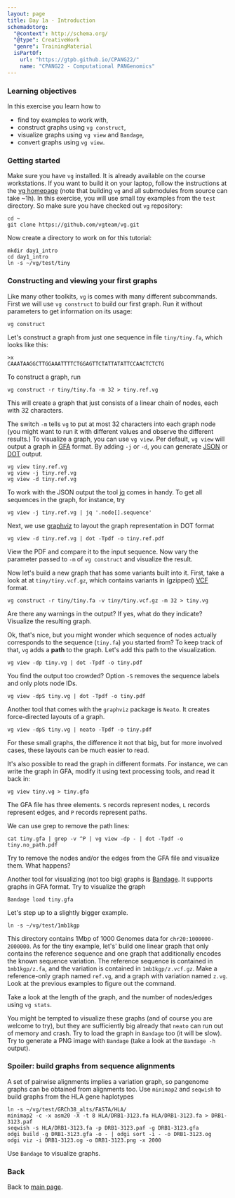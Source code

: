```yaml
---
layout: page
title: Day 1a - Introduction
schemadotorg:
  "@context": http://schema.org/
  "@type": CreativeWork
  "genre": TrainingMaterial
  isPartOf:
    url: "https://gtpb.github.io/CPANG22/"
    name: "CPANG22 - Computational PANGenomics"
---
```


### Learning objectives

In this exercise you learn how to

- find toy examples to work with,
- construct graphs using `vg construct`,
- visualize graphs using `vg view` and `Bandage`,
- convert graphs using `vg view`.


### Getting started

Make sure you have `vg` installed. It is already available on the course workstations. If you want to build it on your laptop, follow the instructions at the [vg homepage](https://github.com/vgteam/vg) (note that building `vg` and all submodules from source can take ~1h). In this exercise, you will use small toy examples from the `test` directory. So make sure you have checked out `vg` repository:

    cd ~
	git clone https://github.com/vgteam/vg.git

Now create a directory to work on for this tutorial:

	mkdir day1_intro
	cd day1_intro
	ln -s ~/vg/test/tiny


### Constructing and viewing your first graphs

Like many other toolkits, `vg` is comes with many different subcommands. First we will use `vg construct` to build our first graph. Run it without parameters to get information on its usage:

	vg construct

Let's construct a graph from just one sequence in file `tiny/tiny.fa`, which looks like this:

	>x
	CAAATAAGGCTTGGAAATTTTCTGGAGTTCTATTATATTCCAACTCTCTG

To construct a graph, run

	vg construct -r tiny/tiny.fa -m 32 > tiny.ref.vg

This will create a graph that just consists of a linear chain of nodes, each with 32 characters.

The switch `-m` tells `vg` to put at most 32 characters into each graph node (you might want to run it with different values and observe the different results.) To visualize a graph, you can use `vg view`. Per default, `vg view` will output a graph in [GFA](https://github.com/GFA-spec/GFA-spec/blob/master/GFA1.md) format. By adding `-j` or `-d`, you can generate [JSON](https://www.json.org/) or [DOT](https://www.graphviz.org/doc/info/lang.html) output.

	vg view tiny.ref.vg
	vg view -j tiny.ref.vg
	vg view -d tiny.ref.vg

To work with the JSON output the tool [jq](https://stedolan.github.io/jq/) comes in handy. To get all sequences in the graph, for instance, try

    vg view -j tiny.ref.vg | jq '.node[].sequence'

Next, we use [graphviz](https://graphviz.org/) to layout the graph representation in DOT format

	vg view -d tiny.ref.vg | dot -Tpdf -o tiny.ref.pdf

View the PDF and compare it to the input sequence. Now vary the parameter passed to `-m` of `vg construct` and visualize the result.

Now let's build a new graph that has some variants built into it. First, take a look at at `tiny/tiny.vcf.gz`, which contains variants in (gzipped) [VCF](https://samtools.github.io/hts-specs/VCFv4.2.pdf) format.

	vg construct -r tiny/tiny.fa -v tiny/tiny.vcf.gz -m 32 > tiny.vg

Are there any warnings in the output? If yes, what do they indicate? Visualize the resulting graph.

Ok, that's nice, but you might wonder which sequence of nodes actually corresponds to the sequence (`tiny.fa`) you started from? To keep track of that, `vg` adds a **path** to the graph. Let's add this path to the visualization.

	vg view -dp tiny.vg | dot -Tpdf -o tiny.pdf

You find the output too crowded? Option `-S` removes the sequence labels and only plots node IDs.

	vg view -dpS tiny.vg | dot -Tpdf -o tiny.pdf

Another tool that comes with the `graphviz` package is `Neato`. It creates force-directed layouts of a graph.

	vg view -dpS tiny.vg | neato -Tpdf -o tiny.pdf

For these small graphs, the difference it not that big, but for more involved cases, these layouts can be much easier to read.

It's also possible to read the graph in different formats.
For instance, we can write the graph in GFA, modify it using text processing tools, and read it back in:

    vg view tiny.vg > tiny.gfa

The GFA file has three elements. `S` records represent nodes, `L` records represent edges, and `P` records represent paths.

We can use grep to remove the path lines:

    cat tiny.gfa | grep -v ^P | vg view -dp - | dot -Tpdf -o tiny.no_path.pdf
    
Try to remove the nodes and/or the edges from the GFA file and visualize them. What happens?

Another tool for visualizing (not too big) graphs is [Bandage](https://github.com/rrwick/Bandage). It supports graphs in GFA format. Try to visualize the graph

    Bandage load tiny.gfa 

Let's step up to a slightly bigger example.

	ln -s ~/vg/test/1mb1kgp

This directory contains 1Mbp of 1000 Genomes data for `chr20:1000000-2000000`. As for the tiny example, let's' build one linear graph that only contains the reference sequence and one graph that additionally encodes the known sequence variation. The reference sequence is contained in `1mb1kgp/z.fa`, and the variation is contained in `1mb1kgp/z.vcf.gz`. Make a reference-only graph named `ref.vg`, and a graph with variation named `z.vg`. Look at the previous examples to figure out the command.

Take a look at the length of the graph, and the number of nodes/edges using `vg stats`.

You might be tempted to visualize these graphs (and of course you are welcome to try), but they are sufficiently big already that `neato` can run out of memory and crash. Try to load the graph in `Bandage` too (it will be slow). Try to generate a PNG image with `Bandage` (take a look at the `Bandage -h` output).



### Spoiler: build graphs from sequence alignments

A set of pairwise alignments implies a variation graph, so pangenome graphs can be obtained from alignments too. Use `minimap2` and `seqwish` to build graphs from the HLA gene haplotypes

    ln -s ~/vg/test/GRCh38_alts/FASTA/HLA/
    minimap2 -c -x asm20 -X -t 8 HLA/DRB1-3123.fa HLA/DRB1-3123.fa > DRB1-3123.paf
    seqwish -s HLA/DRB1-3123.fa -p DRB1-3123.paf -g DRB1-3123.gfa
    odgi build -g DRB1-3123.gfa -o - | odgi sort -i - -o DRB1-3123.og
    odgi viz -i DRB1-3123.og -o DRB1-3123.png -x 2000

Use `Bandage` to visualize graphs.

### Back

Back to [main page](../index.md).
